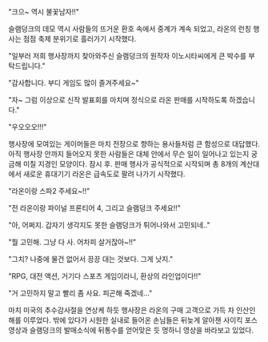 "크으~ 역시 불꽃남자!!" 

슬램덩크의 데모 역시 사람들의 뜨거운 환호 속에서 중계가 계속 되었고, 라온의 런칭 행사는 점점 축제 분위기로 흘러가기 시작했다.

"일부러 저희 행사장까지 찾아와주신 슬램덩크의 원작자 이노시타씨에게 큰 박수를 부탁드립니다." 

"감사합니다. 부디 게임도 많이 즐겨주세요~" 

"자~ 그럼 이상으로 신작 발표회를 마치며 정식으로 라온 판매를 시작하도록 하겠습니다." 

"우오오오!!!" 

행사장에 모여있는 게이머들은 마치 전장으로 향하는 용사들처럼 큰 함성으로 대답했다.
아직 행사장 안까지 들어오지 못한 사람들은 대체 안에서 무슨 일이 일어나고 있는지 궁금해 미칠 지경인 모양이다.
잠시 후. 판매 행사가 공식적으로 시작되며 총 8개의 계산대에서 새로운 휴대기기 라온은 급속도로 팔려 나가기 시작했다.

"라온이랑 스파2 주세요~!!" 

"전 라온이랑 파이널 프론티어 4, 그리고 슬램덩크 주세요!!" 

"아, 어쩌지. 갑자기 생각지도 못한 슬램덩크가 튀어나와서 고민되네.." 

"뭘 고민해. 그냥 다 사. 어차피 살거잖아~!!" 

"그치? 나중에 물건 없어서 끙끙 대는 것보다. 그게 낫지." 

"RPG, 대전 액션, 거기다 스포츠 게임이라니, 환상의 라인업이다!!" 

"거 고민하지 말고 빨리 좀 사요. 피곤해 죽겠네..." 

마치 미국의 추수감사절을 연상케 하듯 행사장은 라온의 구매 고객으로 가득 차 인산인해를 이루었다. 밖에 있다가 시원한 실내로 들어온 손님들은 뒤늦게 알아챈 사이킥 포스 영상과 슬램덩크의 발매소식에 뒤통수를 얻어맞은 듯 멍하니 영상을 바라보고 있었다.